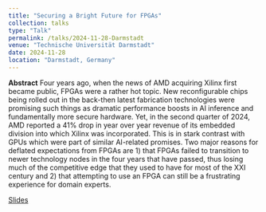 ```yaml
---
title: "Securing a Bright Future for FPGAs"
collection: talks
type: "Talk"
permalink: /talks/2024-11-28-Darmstadt
venue: "Technische Universität Darmstadt"
date: 2024-11-28
location: "Darmstadt, Germany"
---
```


**Abstract** Four years ago, when the news of AMD acquiring Xilinx first became
public, FPGAs were a rather hot topic. New reconfigurable chips being
rolled out in the back-then latest fabrication technologies were
promising such things as dramatic performance boosts in AI inference
and fundamentally more secure hardware. Yet, in the second quarter of
2024, AMD reported a 41% drop in year over year revenue of its
embedded division into which Xilinx was incorporated. This is in stark
contrast with GPUs which were part of similar AI-related promises. Two
major reasons for deflated expectations from FPGAs are 1) that FPGAs
failed to transition to newer technology nodes in the four years that
have passed, thus losing much of the competitive edge that they used
to have for most of the XXI century and 2) that attempting to use an
FPGA can still be a frustrating experience for domain experts.

[Slides](http://stefannikolicns.github.io/files/darmstadt24_slides.pdf)
